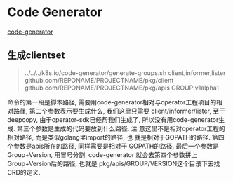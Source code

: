 # Code Generator

[code-generator](https://blog.csdn.net/zhonglinzhang/article/details/105022125)

## 生成clientset

>../../../k8s.io/code-generator/generate-groups.sh client,informer,lister github.com/REPONAME/PROJECTNAME/pkg/client github.com/REPONAME/PROJECTNAME/pkg/apis GROUP:v1alpha1

命令的第一段是脚本路径, 需要用code-generator相对与operator工程项目的相 对路径, 第二个参数表示要生成什么, 我们这里只需要 client/informer/lister, 至于deepcopy, 由于operator-sdk已经帮我们生成了, 所以没有用code-generator生成. 第三个参数是生成的代码要放到什么路径. 注 意这里不是相对operator工程的相对路径, 而是类似golang里import的路径, 也 就是相对于GOPATH的路径. 第四个参数是apis所在的路径, 同样需要是相对于 GOPATH的路径. 最后一个参数是Group+Version, 用冒号分割. code-generator 就会去第四个参数拼上Group+Version后的路径, 也就是 pkg/apis/GROUP/VERSION这个目录下去找CRD的定义.

